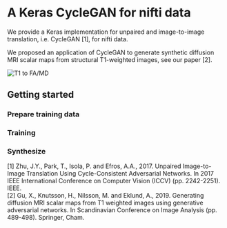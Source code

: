 # A Keras CycleGAN for nifti data  
We provide a Keras implementation for unpaired and image-to-image translation, i.e. CycleGAN [1], for nifti data.  

We proposed an application of CycleGAN to generate synthetic diffusion MRI scalar maps from structural T1-weighted images, see our paper [2].  

![T1 to FA/MD](https://github.com/xuagu37/CycleGAN/blob/master/images/T1_FA_MD.jpg)

## Getting started
### Prepare training data

### Training

### Synthesize





[1] Zhu, J.Y., Park, T., Isola, P. and Efros, A.A., 2017. Unpaired Image-to-Image Translation Using Cycle-Consistent Adversarial Networks. In 2017 IEEE International Conference on Computer Vision (ICCV) (pp. 2242-2251). IEEE.  
[2] Gu, X., Knutsson, H., Nilsson, M. and Eklund, A., 2019. Generating diffusion MRI scalar maps from T1 weighted images using generative adversarial networks. In Scandinavian Conference on Image Analysis (pp. 489-498). Springer, Cham.

